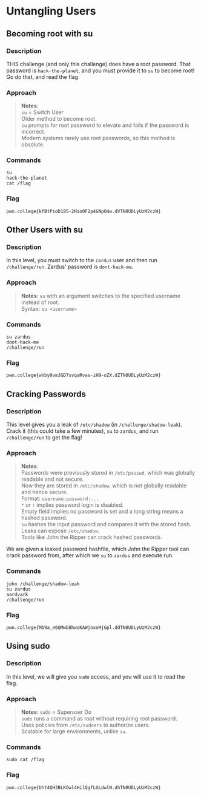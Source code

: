 # Untangling Users

## Becoming root with su
### Description
THIS challenge (and only this challenge) does have a root password. That password is `hack-the-planet`, and you must provide it to `su` to become root! Go do that, and read the flag
### Approach
>**Notes**:  
`su` = Switch User  
Older method to become root.  
`su` prompts for root password to elevate and fails if the password is incorrect.  
Modern systems rarely use root passwords, so this method is obsolute.  
### Commands
```
su
hack-the-planet
cat /flag
```
### Flag
`pwn.college{kfBtPioD185-2Hio0F2p4GNpO4w.dVTN0UDLyUzM2czW}`

## Other Users with su
### Description
In this level, you must switch to the `zardus` user and then run `/challenge/run`. Zardus' password is `dont-hack-me`.
### Approach
>**Notes**: `su` with an argument switches to the specified username instead of root.  
Syntax: `su <username>`
### Commands
```
su zardus
dont-hack-me
/challenge/run
```
### Flag
`pwn.college{wVby9vmJGD7svqaRvas-iH9-oZX.dZTN0UDLyUzM2czW}`

## Cracking Passwords
### Description
This level gives you a leak of `/etc/shadow` (in `/challenge/shadow-leak`). Crack it (this could take a few minutes), `su` to `zardus`, and run `/challenge/run` to get the flag!
### Approach
>**Notes**:  
Passwords were previously stored in `/etc/passwd`, which was globally readable and not secure.  
Now they are stored in `/etc/shadow`, which is not globally readable and hence secure.  
Format: `username:password:...`  
`*` or `!` implies password login is disabled.  
Empty field implies no password is set and a long string means a hashed password.   
`su` hashes the input password and compares it with the stored hash.  
Leaks can expose `/etc/shadow`.  
Tools like John the Ripper can crack hashed passwords.  

We are given a leaked password hashfile, which John the Ripper tool can crack password from, after which we `su` to `zardus` and execute run.  
### Commands
```
john /challenge/shadow-leak
su zardus
aardvark
/challenge/run
```
### Flag
`pwn.college{Mb9a_e6QMwD8hwoKAWjnxoMjGpl.ddTN0UDLyUzM2czW}`  

## Using sudo
### Description
In this level, we will give you `sudo` access, and you will use it to read the flag.
### Approach
>**Notes**: `sudo` = Superuser Do  
`sudo` runs a command as root without requiring root password.  
Uses policies from `/etc/sudoers` to authorize users.  
Scalable for large environments, unlike `su`.  
### Commands
`sudo cat /flag`
### Flag
`pwn.college{Uht4QH3BLKOwl4HilQgfLGLdwlW.dhTN0UDLyUzM2czW}`
